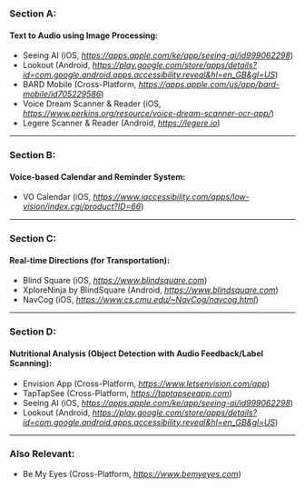 ### Section A:

#### Text to Audio using Image Processing:

- Seeing AI (iOS, *https://apps.apple.com/ke/app/seeing-ai/id999062298*)
- Lookout (Android, *https://play.google.com/store/apps/details?id=com.google.android.apps.accessibility.reveal&hl=en_GB&gl=US*)
- BARD Mobile (Cross-Platform, *https://apps.apple.com/us/app/bard-mobile/id705229586*)
- Voice Dream Scanner & Reader (iOS, *https://www.perkins.org/resource/voice-dream-scanner-ocr-app/*)
- Legere Scanner & Reader (Android, *https://legere.io*)

---

### Section B:

#### Voice-based Calendar and Reminder System:

- VO Calendar (iOS, *https://www.iaccessibility.com/apps/low-vision/index.cgi/product?ID=66*)

---

### Section C:

#### Real-time Directions (for Transportation):

- Blind Square (iOS, *https://www.blindsquare.com*)
- XploreNinja by BlindSquare (Android, *https://www.blindsquare.com*)
- NavCog (iOS, *https://www.cs.cmu.edu/~NavCog/navcog.html*)

---

### Section D:

#### Nutritional Analysis (Object Detection with Audio Feedback/Label Scanning):

- Envision App (Cross-Platform, *https://www.letsenvision.com/app*)
- TapTapSee (Cross-Platform, *https://taptapseeapp.com*)
- Seeing AI (iOS, *https://apps.apple.com/ke/app/seeing-ai/id999062298*)
- Lookout (Android, *https://play.google.com/store/apps/details?id=com.google.android.apps.accessibility.reveal&hl=en_GB&gl=US*)

---

### Also Relevant:

- Be My Eyes (Cross-Platform, *https://www.bemyeyes.com*)